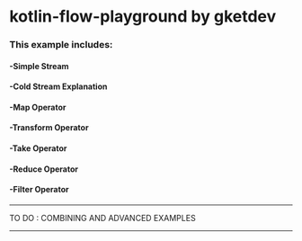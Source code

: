 # kotlin-flow-playground by gketdev

### This example includes: 

#### -Simple Stream
#### -Cold Stream Explanation
#### -Map Operator
#### -Transform Operator
#### -Take Operator
#### -Reduce Operator
#### -Filter Operator
_____________________
TO DO : COMBINING AND ADVANCED EXAMPLES
_____________________
